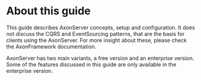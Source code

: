 # About this guide

This guide describes AxonServer concepts, setup and configuration. 
It does not discuss the CQRS and EventSourcing patterns, that are the basis for clients using the AxonServer.
For more insight about these, please check the AxonFramework documentation.

AxonServer has two main variants, a free version and an enterprise version. Some of the features discussed in this
guide are only available in the enterprise version.  


   
